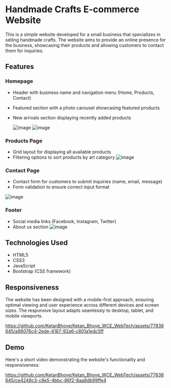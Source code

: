 # Handmade Crafts E-commerce Website

This is a simple website developed for a small business that specializes in selling handmade crafts. The website aims to provide an online presence for the business, showcasing their products and allowing customers to contact them for inquiries.

## Features

### Homepage
 - Header with business name and navigation menu (Home, Products, Contact)
 - Featured section with a photo carousel showcasing featured products
 - New arrivals section displaying recently added products

    ![image](https://github.com/KetanBhoye/Maersk/assets/77838645/7e4c69fb-eb60-4e18-b1a0-fc8b4600ad1c)
   ![image](https://github.com/KetanBhoye/Maersk/assets/77838645/cfb0a2b2-efff-4266-8ad7-69f42a06cd9b)



  ### Products Page
 - Grid layout for displaying all available products
 - Filtering options to sort products by art category
   ![image](https://github.com/KetanBhoye/Maersk/assets/77838645/ac5ec70f-c828-422e-bcc9-675b753adc00)

  ### Contact Page
 - Contact form for customers to submit inquiries (name, email, message)
 - Form validation to ensure correct input format

  ![image](https://github.com/KetanBhoye/Maersk/assets/77838645/3e8e85ac-508b-4728-8979-eba63c47f540)

   
  ### Footer
 - Social media links (Facebook, Instagram, Twitter)
 - About us section
   ![image](https://github.com/KetanBhoye/Maersk/assets/77838645/7ecfde7a-a2b1-498b-981d-32ac2a783383)


## Technologies Used

- HTML5
- CSS3
- JavaScript
- Bootstrap (CSS framework)

## Responsiveness

The website has been designed with a mobile-first approach, ensuring optimal viewing and user experience across different devices and screen sizes. The responsive layout adapts seamlessly to desktop, tablet, and mobile viewports.


https://github.com/KetanBhoye/Ketan_Bhoye_WCE_WebTech/assets/77838645/a98076c4-2ede-4187-92a6-c801a1edc5ff

## Demo

Here's a short video demonstrating the website's functionality and responsiveness:


https://github.com/KetanBhoye/Ketan_Bhoye_WCE_WebTech/assets/77838645/ce4248c3-c8e5-4bbc-86f2-8aa8db99ffe4

